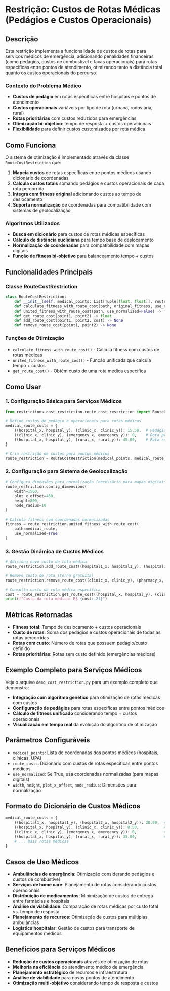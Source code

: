 # Restrição: Custos de Rotas Médicas (Pedágios e Custos Operacionais)

## Descrição
Esta restrição implementa a funcionalidade de custos de rotas para serviços médicos de emergência, adicionando penalidades financeiras (como pedágios, custos de combustível e taxas operacionais) para rotas específicas entre pontos de atendimento, otimizando tanto a distância total quanto os custos operacionais do percurso.

### Contexto do Problema Médico
- **Custos de pedágio** em rotas específicas entre hospitais e pontos de atendimento
- **Custos operacionais** variáveis por tipo de rota (urbana, rodoviária, rural)
- **Rotas prioritárias** com custos reduzidos para emergências
- **Otimização bi-objetivo**: tempo de resposta + custos operacionais
- **Flexibilidade** para definir custos customizados por rota médica

## Como Funciona
O sistema de otimização é implementado através da classe `RouteCostRestriction` que:
1. **Mapeia custos** de rotas específicas entre pontos médicos usando dicionário de coordenadas
2. **Calcula custos totais** somando pedágios e custos operacionais de cada rota percorrida
3. **Integra com fitness original** adicionando custos ao tempo de deslocamento
4. **Suporta normalização** de coordenadas para compatibilidade com sistemas de geolocalização

### Algoritmos Utilizados
- **Busca em dicionário** para custos de rotas médicas específicas
- **Cálculo de distância euclidiana** para tempo base de deslocamento
- **Normalização de coordenadas** para compatibilidade com mapas digitais
- **Função de fitness bi-objetivo** para balanceamento tempo + custos

## Funcionalidades Principais
### Classe RouteCostRestriction
```python
class RouteCostRestriction:
    def __init__(self, medical_points: List[Tuple[float, float]], route_costs: Dict)
    def calculate_fitness_with_route_cost(path, original_fitness, use_normalized=False) -> float
    def united_fitness_with_route_cost(path, use_normalized=False) -> float
    def get_route_cost(point1, point2) -> float
    def add_route_cost(point1, point2, cost) -> None
    def remove_route_cost(point1, point2) -> None
```

### Funções de Otimização
- `calculate_fitness_with_route_cost()` - Calcula fitness com custos de rotas médicas
- `united_fitness_with_route_cost()` - Função unificada que calcula tempo + custos
- `get_route_cost()` - Obtém custo de uma rota médica específica

## Como Usar
### 1. Configuração Básica para Serviços Médicos
```python
from restrictions.cost_restriction.route_cost_restriction import RouteCostRestriction

# Define custos de pedágio e operacionais para rotas médicas
medical_route_costs = {
    ((hospital_x, hospital_y), (clinic_x, clinic_y)): 15.50,  # Pedágio + combustível
    ((clinic_x, clinic_y), (emergency_x, emergency_y)): 0,    # Rota prioritária gratuita
    ((hospital_x, hospital_y), (rural_x, rural_y)): 45.00,    # Rota rural com custos elevados
}

# Cria restrição de custos para pontos médicos
route_restriction = RouteCostRestriction(medical_points, medical_route_costs)
```

### 2. Configuração para Sistema de Geolocalização
```python
# Configura dimensões para normalização (necessário para mapas digitais)
route_restriction.config_dimensions(
    width=1500, 
    plot_x_offset=450, 
    height=800, 
    node_radius=10
)

# Calcula fitness com coordenadas normalizadas
fitness = route_restriction.united_fitness_with_route_cost(
    path=medical_route,
    use_normalized=True
)
```

### 3. Gestão Dinâmica de Custos Médicos
```python
# Adiciona novo custo de rota médica
route_restriction.add_route_cost((hospital1_x, hospital1_y), (hospital2_x, hospital2_y), 25.75)

# Remove custo de rota (torna gratuita)
route_restriction.remove_route_cost((clinic_x, clinic_y), (pharmacy_x, pharmacy_y))

# Consulta custo de rota médica específica
cost = route_restriction.get_route_cost((hospital_x, hospital_y), (clinic_x, clinic_y))
print(f"Custo da rota médica: R$ {cost:.2f}")
```

## Métricas Retornadas
- **Fitness total**: Tempo de deslocamento + custos operacionais
- **Custo de rotas**: Soma dos pedágios e custos operacionais de todas as rotas percorridas
- **Rotas com custo**: Número de rotas que possuem pedágio/custo definido
- **Rotas prioritárias**: Rotas sem custo definido (emergências médicas)

## Exemplo Completo para Serviços Médicos
Veja o arquivo `demo_cost_restriction.py` para um exemplo completo que demonstra:
- **Integração com algoritmo genético** para otimização de rotas médicas com custos
- **Configuração de pedágios** para rotas específicas entre pontos médicos
- **Cálculo de fitness unificado** considerando tempo + custos operacionais
- **Visualização em tempo real** da evolução do algoritmo de otimização

## Parâmetros Configuráveis
- `medical_points`: Lista de coordenadas dos pontos médicos (hospitais, clínicas, UPA)
- `route_costs`: Dicionário com custos de rotas específicas entre pontos médicos
- `use_normalized`: Se True, usa coordenadas normalizadas (para mapas digitais)
- `width`, `height`, `plot_x_offset`, `node_radius`: Dimensões para normalização

## Formato do Dicionário de Custos Médicos
```python
medical_route_costs = {
    ((hospital1_x, hospital1_y), (hospital2_x, hospital2_y)): 20.00,  # Pedágio entre hospitais
    ((hospital_x, hospital_y), (clinic_x, clinic_y)): 8.50,           # Rota hospital-clínica
    ((clinic_x, clinic_y), (emergency_x, emergency_y)): 0,            # Rota prioritária gratuita
    ((hospital_x, hospital_y), (rural_x, rural_y)): 35.00,            # Rota rural com custos elevados
    # ... mais rotas médicas
}
```

## Casos de Uso Médicos
- **Ambulâncias de emergência**: Otimização considerando pedágios e custos de combustível
- **Serviços de home care**: Planejamento de rotas considerando custos operacionais
- **Distribuição de medicamentos**: Minimização de custos de entrega entre farmácias e hospitais
- **Análise de viabilidade**: Comparação de rotas médicas por custo total vs. tempo de resposta
- **Planejamento de recursos**: Otimização de custos para múltiplas ambulâncias
- **Logística hospitalar**: Gestão de custos para transporte de equipamentos médicos

## Benefícios para Serviços Médicos
- **Redução de custos operacionais** através de otimização de rotas
- **Melhoria na eficiência** do atendimento médico de emergência
- **Planejamento estratégico** de recursos e infraestrutura
- **Análise de viabilidade** para novos pontos de atendimento
- **Otimização multi-objetivo** considerando tempo de resposta e custos